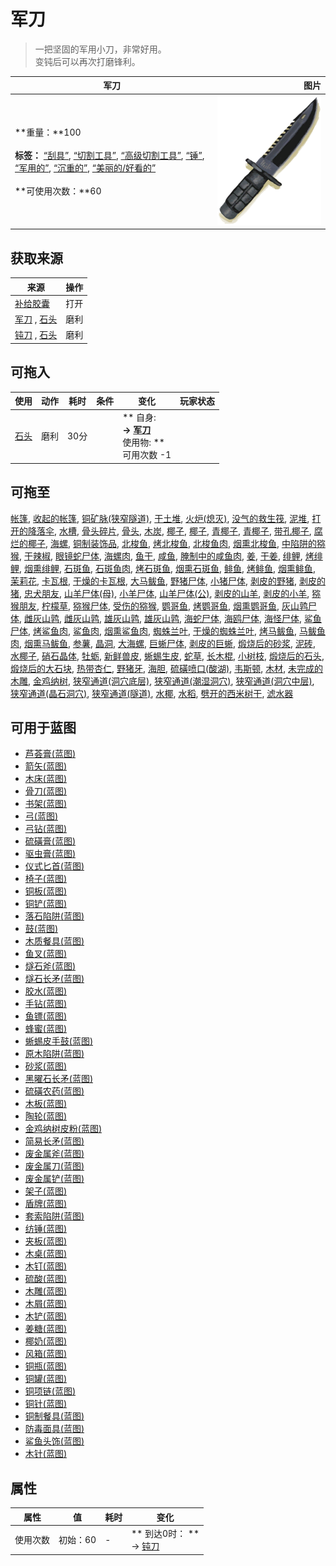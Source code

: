 # 军刀  
> 一把坚固的军用小刀，非常好用。<br>变钝后可以再次打磨锋利。  
  
  军刀  |   图片   
 ----  |  ----:   
 **重量：**100<br><br>**标签：**	[“刮具”](tag_Scraper.md), [“切割工具”](tag_Cutter.md), [“高级切割工具”](tag_CutterAdv.md), [“锤”](tag_Hammer.md), [“军用的”](tag_Military.md), [“沉重的”](tag_Heavy.md), [“美丽的/好看的”](tag_Pretty.md)<br><br>**可使用次数：**60  |  ![](Sprite/MilitaryKnife.png)   
  
## 获取来源  
来源  |  操作  
----  |  ----  
[补给胶囊](TV_SupplyCapsule.md)  |  打开  
[军刀](KnifeMilitary.md) , [石头](Stone.md)  |  磨利  
[钝刀](KnifeMilitaryBlunt.md) , [石头](Stone.md)  |  磨利  
## 可拖入  
使用  |  动作  |  耗时  |  条件  |  变化  |  玩家状态  
----  |  ----  |  ----  |  ----  |  ----  |  ----  
[石头](Stone.md)  |  磨利  |  30分  |    |  ** 自身: **<br>→ [军刀](KnifeMilitary.md)<br>** 使用物: **<br>可用次数  -1  |    
## 可拖至  
[帐篷](TentDeployed.md), [收起的帐篷](TentPacked.md), [铜矿脉(狭窄隧道)](CopperVein.md), [干土堆](DirtPile.md), [火炉(熄灭)](StoveExtinguished.md), [没气的救生筏](LifeRaftDeflated.md), [泥堆](MudPile.md), [打开的降落伞](ParachuteDeployed.md), [水槽](WateringTrough.md), [骨头碎片](BoneSplinters.md), [骨头](Bones.md), [木炭](Charcoal.md), [椰子](Coconut.md), [椰子](Coconut.md), [青椰子](CoconutHusked.md), [青椰子](CoconutHusked.md), [带孔椰子](CoconutPerforated.md), [腐烂的椰子](CoconutRotten.md), [海螺](Conch.md), [铜制装饰品](CopperDecoration_Mold.md), [北梭鱼](Bonefish.md), [烤北梭鱼](BonefishCooked.md), [北梭鱼肉](BonefishMeat.md), [烟熏北梭鱼](BonefishSmoked.md), [中陷阱的猕猴](CageTrapMacaque.md), [干辣椒](ChiliesDried.md), [眼镜蛇尸体](CobraDead.md), [海螺肉](ConchMeat.md), [鱼干](FishDried.md), [咸鱼](FishSalted.md), [腌制中的咸鱼肉](FishSaltedDrying.md), [姜](Ginger.md), [干姜](GingerDried.md), [绯鲤](Goatfish.md), [烤绯鲤](GoatfishCooked.md), [烟熏绯鲤](GoatfishSmoked.md), [石斑鱼](Grouper.md), [石斑鱼肉](GrouperMeat.md), [烤石斑鱼](GrouperMeatCooked.md), [烟熏石斑鱼](GrouperMeatSmoked.md), [鲱鱼](Herring.md), [烤鲱鱼](HerringCooked.md), [烟熏鲱鱼](HerringSmoked.md), [茉莉花](JasmineFlowers.md), [卡瓦根](KavaRoot.md), [干燥的卡瓦根](KavaRootDried.md), [大马鲅鱼](KingThreadfin.md), [野猪尸体](BoarCarcass.md), [小猪尸体](BoarCarcassPiglet.md), [剥皮的野猪](BoarSkinned.md), [剥皮的猪](BoarSkinnedPiglet.md), [忠犬朋友](DogFriend.md), [山羊尸体(母)](GoatCarcassFemale.md), [小羊尸体](GoatCarcassKid.md), [山羊尸体(公)](GoatCarcassMale.md), [剥皮的山羊](GoatSkinned.md), [剥皮的小羊](GoatSkinnedKid.md), [猕猴朋友](MacaqueFriend.md), [柠檬草](LemongrassStalks.md), [猕猴尸体](MacaqueCarcass.md), [受伤的猕猴](MacaqueWounded.md), [鹦哥鱼](ParrotFish.md), [烤鹦哥鱼](ParrotFishCooked.md), [烟熏鹦哥鱼](ParrotFishSmoked.md), [灰山鹑尸体](PartridgeDead.md), [雌灰山鹑](PartridgeFemaleEnclosure.md), [雌灰山鹑](PartridgeFemaleLive.md), [雄灰山鹑](PartridgeMaleEnclosure.md), [雄灰山鹑](PartridgeMaleLive.md), [海蛇尸体](SeaKraitDead.md), [海鸥尸体](SeagullDead.md), [海怪尸体](SeahoundCarcass.md), [鲨鱼尸体](SharkCarcass.md), [烤鲨鱼肉](SharkCooked.md), [鲨鱼肉](SharkMeat.md), [烟熏鲨鱼肉](SharkSmoked.md), [蜘蛛兰叶](SpiderLilyLeaves.md), [干燥的蜘蛛兰叶](SpiderLilyLeavesDried.md), [烤马鲅鱼](ThreadfinCooked.md), [马鲅鱼肉](ThreadfinMeat.md), [烟熏马鲅鱼](ThreadfinSmoked.md), [参薯](Yam.md), [晶洞](Geode.md), [大海螺](GiantConch.md), [巨蜥尸体](MonitorCarcass.md), [剥皮的巨蜥](MonitorSkinned.md), [煅烧后的砂浆](MortarBurnt.md), [泥砖](MudBrick.md), [水椰子](NipaFruit.md), [硝石晶体](NiterCrystals.md), [牡蛎](Oyster.md), [新鲜兽皮](SkinFresh.md), [蜥蜴生皮](SkinFreshReptile.md), [蛇草](SnakeGrass.md), [长木棍](StickLong.md), [小树枝](Sticks.md), [煅烧后的石头](StoneBurnt.md), [煅烧后的大石块](StoneHeavyBurnt.md), [热带杏仁](TropicalAlmonds.md), [野猪牙](Tusk.md), [海胆](Urchin.md), [硫磺喷口(酸湖)](VentBrimstone.md), [韦斯顿](Weston.md), [木材](Wood.md), [未完成的木雕](WoodCarving_Unfinished.md), [金鸡纳树](CinchonaTree.md), [狭窄通道(洞穴底层)](CrystalChamberEntranceClosed.md), [狭窄通道(潮湿洞穴)](DarkCaveCaveEntranceClosed.md), [狭窄通道(洞穴中层)](DarkChamberCaveEntranceClosed.md), [狭窄通道(晶石洞穴)](FloodedChamberEntranceClosed.md), [狭窄通道(隧道)](HighChamberEntranceClosed.md), [水椰](NipaPalm.md), [水稻](RicePlant.md), [劈开的西米树干](SagoSplitLog.md), [滤水器](WaterFilter.md)  
## 可用于蓝图  
- [芦荟膏(蓝图)](Bp_AloeGel.md)  
- [箭矢(蓝图)](Bp_Arrow.md)  
- [木床(蓝图)](Bp_BedWooden.md)  
- [骨刀(蓝图)](Bp_BoneKnife.md)  
- [书架(蓝图)](Bp_Bookshelf.md)  
- [弓(蓝图)](Bp_Bow.md)  
- [弓钻(蓝图)](Bp_BowDrill.md)  
- [硫磺膏(蓝图)](Bp_BrimstoneGel.md)  
- [驱虫膏(蓝图)](Bp_BugRepellent.md)  
- [仪式匕首(蓝图)](Bp_CeremonialDagger.md)  
- [椅子(蓝图)](Bp_Chair.md)  
- [铜板(蓝图)](Bp_CopperSheet.md)  
- [铜铲(蓝图)](Bp_CopperShovel.md)  
- [落石陷阱(蓝图)](Bp_DeadfallTrap.md)  
- [鼓(蓝图)](Bp_Drum.md)  
- [木质餐具(蓝图)](Bp_EatingUtensilsWooden.md)  
- [鱼叉(蓝图)](Bp_FishingSpear.md)  
- [燧石斧(蓝图)](Bp_FlintAxe.md)  
- [燧石长矛(蓝图)](Bp_FlintSpear.md)  
- [胶水(蓝图)](Bp_Glue.md)  
- [手钻(蓝图)](Bp_HandDrill.md)  
- [鱼镖(蓝图)](Bp_Harpoon.md)  
- [蜂蜜(蓝图)](Bp_Honey.md)  
- [蜥蜴皮手鼓(蓝图)](Bp_LizardDrum.md)  
- [原木陷阱(蓝图)](Bp_LogTrap.md)  
- [砂浆(蓝图)](Bp_Mortar.md)  
- [黑曜石长矛(蓝图)](Bp_ObsidianSpear.md)  
- [硫磺农药(蓝图)](Bp_PesticideBrimstone.md)  
- [木板(蓝图)](Bp_Planks.md)  
- [陶轮(蓝图)](Bp_PotteryWheel.md)  
- [金鸡纳树皮粉(蓝图)](Bp_Quinine.md)  
- [简易长矛(蓝图)](Bp_RusticSpear.md)  
- [废金属斧(蓝图)](Bp_ScrapAxe.md)  
- [废金属刀(蓝图)](Bp_ScrapKnife.md)  
- [废金属铲(蓝图)](Bp_ScrapShovel.md)  
- [架子(蓝图)](Bp_Shelf.md)  
- [盾牌(蓝图)](Bp_Shield.md)  
- [套索陷阱(蓝图)](Bp_SnareTrap.md)  
- [纺锤(蓝图)](Bp_Spindle.md)  
- [夹板(蓝图)](Bp_Splint.md)  
- [木桌(蓝图)](Bp_Table.md)  
- [木钉(蓝图)](Bp_Treenails.md)  
- [硫酸(蓝图)](Bp_Vitriol.md)  
- [木雕(蓝图)](Bp_WoodCarvings.md)  
- [木屑(蓝图)](Bp_WoodShavings.md)  
- [木铲(蓝图)](Bp_WoodenShovel.md)  
- [姜糖(蓝图)](Bp_CandiedGinger.md)  
- [椰奶(蓝图)](Bp_CoconutMilk.md)  
- [风箱(蓝图)](Bp_Bellows.md)  
- [铜瓶(蓝图)](Bp_CopperBottle.md)  
- [铜罐(蓝图)](Bp_CopperJar.md)  
- [铜项链(蓝图)](Bp_CopperNecklace.md)  
- [铜针(蓝图)](Bp_CopperNeedles.md)  
- [铜制餐具(蓝图)](Bp_EatingUtensilsCopper.md)  
- [防毒面具(蓝图)](Bp_GasMask.md)  
- [鲨鱼头饰(蓝图)](Bp_SharkHeadpiece.md)  
- [木针(蓝图)](Bp_WoodenNeedles.md)  
  
  
## 属性   
属性  |  值  |  耗时  |  变化  
----  |  ----  |  ----  |  ----  
使用次数  |  初始：60  |  -  |  ** 到达0时： **<br>→ [钝刀](KnifeMilitaryBlunt.md)  
